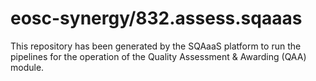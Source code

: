# eosc-synergy/832.assess.sqaaas
This repository has been generated by the SQAaaS platform to run the pipelines
for the operation of the
Quality Assessment & Awarding (QAA)
module.